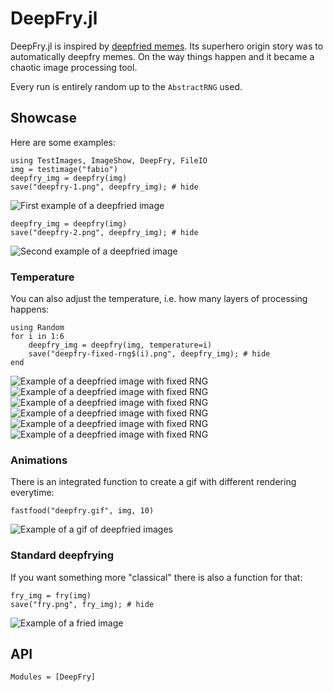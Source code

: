 # DeepFry.jl

DeepFry.jl is inspired by [deepfried memes](https://knowyourmeme.com/memes/deep-fried-memes).
Its superhero origin story was to automatically deepfry memes.
On the way things happen and it became a chaotic image processing tool.

Every run is entirely random up to the `AbstractRNG` used.


## Showcase
Here are some examples:

```@example show
using TestImages, ImageShow, DeepFry, FileIO
img = testimage("fabio")
deepfry_img = deepfry(img)
save("deepfry-1.png", deepfry_img); # hide
```

![First example of a deepfried image](deepfry-1.png)

```@example show
deepfry_img = deepfry(img)
save("deepfry-2.png", deepfry_img); # hide
```

![Second example of a deepfried image](deepfry-2.png)

### Temperature

You can also adjust the temperature, i.e. how many layers of processing happens:

```@example show
using Random
for i in 1:6
    deepfry_img = deepfry(img, temperature=i)
    save("deepfry-fixed-rng$(i).png", deepfry_img); # hide
end
```

![Example of a deepfried image with fixed RNG](deepfry-fixed-rng1.png)
![Example of a deepfried image with fixed RNG](deepfry-fixed-rng2.png)
![Example of a deepfried image with fixed RNG](deepfry-fixed-rng3.png)
![Example of a deepfried image with fixed RNG](deepfry-fixed-rng4.png)
![Example of a deepfried image with fixed RNG](deepfry-fixed-rng5.png)
![Example of a deepfried image with fixed RNG](deepfry-fixed-rng6.png)

### Animations

There is an integrated function to create a gif with different rendering everytime:

```@example show
fastfood("deepfry.gif", img, 10)
```

![Example of a gif of deepfried images](deepfry.gif)

### Standard deepfrying

If you want something more "classical" there is also a function for that:

```@example show
fry_img = fry(img)
save("fry.png", fry_img); # hide
```

![Example of a fried image](fry.png)

## API

```@autodocs
Modules = [DeepFry]
```
